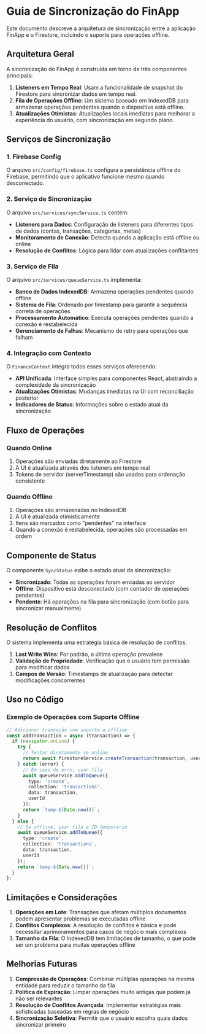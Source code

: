 # Guia de Sincronização do FinApp

Este documento descreve a arquitetura de sincronização entre a aplicação FinApp e o Firestore, incluindo o suporte para operações offline.

## Arquitetura Geral

A sincronização do FinApp é construída em torno de três componentes principais:

1. **Listeners em Tempo Real**: Usam a funcionalidade de snapshot do Firestore para sincronizar dados em tempo real.
2. **Fila de Operações Offline**: Um sistema baseado em IndexedDB para armazenar operações pendentes quando o dispositivo está offline.
3. **Atualizações Otimistas**: Atualizações locais imediatas para melhorar a experiência do usuário, com sincronização em segundo plano.

## Serviços de Sincronização

### 1. Firebase Config

O arquivo `src/config/firebase.ts` configura a persistência offline do Firebase, permitindo que o aplicativo funcione mesmo quando desconectado.

### 2. Serviço de Sincronização

O arquivo `src/services/syncService.ts` contém:

- **Listeners para Dados**: Configuração de listeners para diferentes tipos de dados (contas, transações, categorias, metas)
- **Monitoramento de Conexão**: Detecta quando a aplicação está offline ou online
- **Resolução de Conflitos**: Lógica para lidar com atualizações conflitantes

### 3. Serviço de Fila

O arquivo `src/services/queueService.ts` implementa:

- **Banco de Dados IndexedDB**: Armazena operações pendentes quando offline
- **Sistema de Fila**: Ordenado por timestamp para garantir a sequência correta de operações
- **Processamento Automático**: Executa operações pendentes quando a conexão é restabelecida
- **Gerenciamento de Falhas**: Mecanismo de retry para operações que falham

### 4. Integração com Contexto

O `FinanceContext` integra todos esses serviços oferecendo:

- **API Unificada**: Interface simples para componentes React, abstraindo a complexidade da sincronização
- **Atualizações Otimistas**: Mudanças imediatas na UI com reconciliação posterior
- **Indicadores de Status**: Informações sobre o estado atual da sincronização

## Fluxo de Operações

### Quando Online

1. Operações são enviadas diretamente ao Firestore
2. A UI é atualizada através dos listeners em tempo real
3. Tokens de servidor (serverTimestamp) são usados para ordenação consistente

### Quando Offline

1. Operações são armazenadas no IndexedDB
2. A UI é atualizada otimisticamente
3. Itens são marcados como "pendentes" na interface
4. Quando a conexão é restabelecida, operações são processadas em ordem

## Componente de Status

O componente `SyncStatus` exibe o estado atual da sincronização:

- **Sincronizado**: Todas as operações foram enviadas ao servidor
- **Offline**: Dispositivo está desconectado (com contador de operações pendentes)
- **Pendente**: Há operações na fila para sincronização (com botão para sincronizar manualmente)

## Resolução de Conflitos

O sistema implementa uma estratégia básica de resolução de conflitos:

1. **Last Write Wins**: Por padrão, a última operação prevalece
2. **Validação de Propriedade**: Verificação que o usuário tem permissão para modificar dados
3. **Campos de Versão**: Timestamps de atualização para detectar modificações concorrentes

## Uso no Código

### Exemplo de Operações com Suporte Offline

```typescript
// Adicionar transação com suporte a offline
const addTransaction = async (transaction) => {
  if (navigator.onLine) {
    try {
      // Tentar diretamente se online
      return await firestoreService.createTransaction(transaction, userId);
    } catch (error) {
      // Em caso de erro, usar fila
      await queueService.addToQueue({
        type: 'create',
        collection: 'transactions',
        data: transaction,
        userId
      });
      return `temp-${Date.now()}`;
    }
  } else {
    // Se offline, usar fila e ID temporário
    await queueService.addToQueue({
      type: 'create',
      collection: 'transactions',
      data: transaction,
      userId
    });
    return `temp-${Date.now()}`;
  }
};
```

## Limitações e Considerações

1. **Operações em Lote**: Transações que afetam múltiplos documentos podem apresentar problemas se executadas offline
2. **Conflitos Complexos**: A resolução de conflitos é básica e pode necessitar aprimoramentos para casos de negócio mais complexos
3. **Tamanho da Fila**: O IndexedDB tem limitações de tamanho, o que pode ser um problema para muitas operações offline

## Melhorias Futuras

1. **Compressão de Operações**: Combinar múltiplas operações na mesma entidade para reduzir o tamanho da fila
2. **Política de Expiração**: Limpar operações muito antigas que podem já não ser relevantes
3. **Resolução de Conflitos Avançada**: Implementar estratégias mais sofisticadas baseadas em regras de negócio
4. **Sincronização Seletiva**: Permitir que o usuário escolha quais dados sincronizar primeiro 